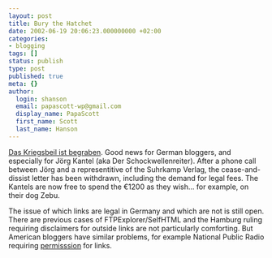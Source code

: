 ```yaml
---
layout: post
title: Bury the Hatchet
date: 2002-06-19 20:06:23.000000000 +02:00
categories:
- blogging
tags: []
status: publish
type: post
published: true
meta: {}
author:
  login: shanson
  email: papascott-wp@gmail.com
  display_name: PapaScott
  first_name: Scott
  last_name: Hanson
---
```

<p><a href="http://www.schockwellenreiter.de/2002/06/19.html#a6154">Das Kriegsbeil ist begraben</a>. Good news for German bloggers, and especially for Jörg Kantel (aka Der Schockwellenreiter). After a phone call between Jörg and a representitive of the Suhrkamp Verlag, the cease-and-dissist letter has been withdrawn, including the demand for legal fees. The Kantels are now free to spend the &euro;1200 as they wish... for example, on their dog Zebu.</p>
<p>The issue of which links are legal in Germany and which are not is still open. There are previous cases of FTPExplorer/SelfHTML and the Hamburg ruling requiring disclaimers for outside links are not particularly comforting. But American bloggers  have similar problems, for example  National Public Radio  requiring <a href="http://www.vfth.com/2002/06/19#NDozMzoyNSBBTQdbdb">permisssion</a> for links.</p>
